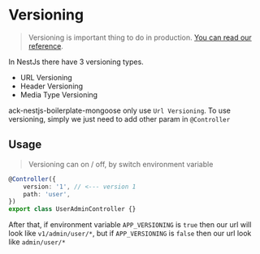 
# Versioning

> Versioning is important thing to do in production. [You can read our reference](https://restfulapi.net/versioning/).

In NestJs there have 3 versioning types.

* URL Versioning
* Header Versioning
* Media Type Versioning

ack-nestjs-boilerplate-mongoose only use `Url Versioning`. To use versioning, simply we just need to add other param in `@Controller`

## Usage

> Versioning can on / off, by switch environment variable

```typescript
@Controller({
    version: '1', // <--- version 1
    path: 'user',
})
export class UserAdminController {}
```

After that, if environment variable `APP_VERSIONING` is `true` then our url will look like `v1/admin/user/*`, but if `APP_VERSIONING` is `false` then  our url look like `admin/user/*`
